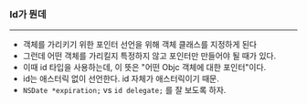 ### Id가 뭔데
---

- 객체를 가리키기 위한 포인터 선언을 위해 객체 클래스를 지정하게 된다
- 그런데 어떤 객체를 가리킬지 특정하지 않고 포인터만 만들어야 될 때가 있다.
- 이때 id 타입을 사용하는데, 이 뜻은 "어떤 Objc 객체에 대한 포인터"이다.
- id는 애스터릭 없이 선언한다. id 자체가 애스터릭이기 때문.
- `NSDate *expiration;` vs `id delegate;` 를 잘 보도록 하자.
